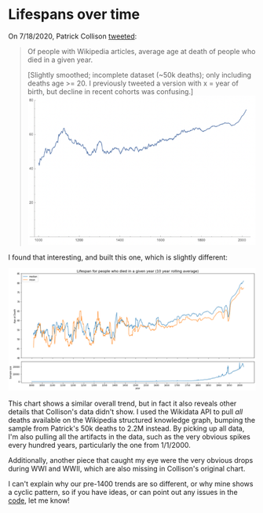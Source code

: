 # Lifespans over time

On 7/18/2020, Patrick Collison [tweeted](https://twitter.com/patrickc/status/1284584813685399552):

> Of people with Wikipedia articles, average age at death of people who died in a given year.
>
> [Slightly smoothed; incomplete dataset (~50k deaths); only including deaths age >= 20. I previously tweeted a version with x = year of birth, but decline in recent cohorts was confusing.]
> ![Patrick's chart](img/patrickc_chart.png)

I found that interesting, and built this one, which is slightly different:

![Avy's chart](img/avyfain_chart.png)

This chart shows a similar overall trend, but in fact it also reveals other details that Collison's data didn't show. I used the Wikidata API to pull _all_ deaths available on the Wikipedia structured knowledge graph, bumping the sample from Patrick's 50k deaths to 2.2M instead. By picking up all data, I'm also pulling all the artifacts in the data, such as the very obvious spikes every hundred years, particularly the one from 1/1/2000.

Additionally, another piece that caught my eye were the very obvious drops during WWI and WWII, which are also missing in Collison's original chart.

I can't explain why our pre-1400 trends are so different, or why mine shows a cyclic pattern, so if you have ideas, or can point out any issues in the [code](Lifespan%20by%20Year.ipynb), let me know!
